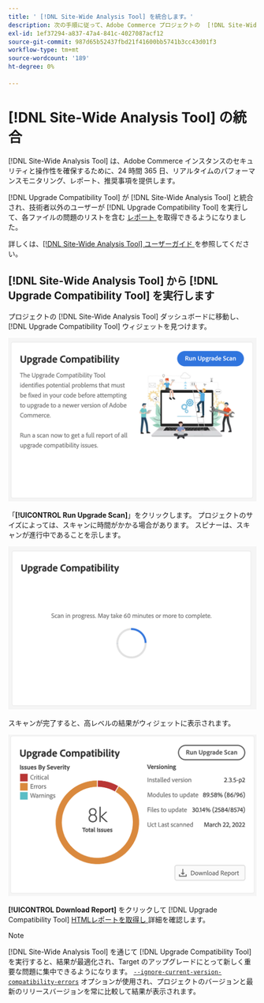 ```yaml
---
title: ' [!DNL Site-Wide Analysis Tool] を統合します。'
description: 次の手順に従って、Adobe Commerce プロジェクトの  [!DNL Site-Wide Analysis Tool] dashboard から  [!DNL Upgrade Compatibility Tool]  レポートを取得します。
exl-id: 1ef37294-a837-47a4-841c-4027087acf12
source-git-commit: 987d65b52437fbd21f41600bb5741b3cc43d01f3
workflow-type: tm+mt
source-wordcount: '189'
ht-degree: 0%

---
```


# [!DNL Site-Wide Analysis Tool] の統合

[!DNL Site-Wide Analysis Tool] は、Adobe Commerce インスタンスのセキュリティと操作性を確保するために、24 時間 365 日、リアルタイムのパフォーマンスモニタリング、レポート、推奨事項を提供します。

[!DNL Upgrade Compatibility Tool] が [!DNL Site-Wide Analysis Tool] と統合され、技術者以外のユーザーが [!DNL Upgrade Compatibility Tool] を実行して、各ファイルの問題のリストを含む [ レポート ](../upgrade-compatibility-tool/reports.md) を取得できるようになりました。

詳しくは、[[!DNL Site-Wide Analysis Tool]  ユーザーガイド ](https://experienceleague.adobe.com/en/docs/commerce-operations/tools/site-wide-analysis-tool/access) を参照してください。

## [!DNL Site-Wide Analysis Tool] から [!DNL Upgrade Compatibility Tool] を実行します

プロジェクトの [!DNL Site-Wide Analysis Tool] ダッシュボードに移動し、[!DNL Upgrade Compatibility Tool] ウィジェットを見つけます。

![UCT SWAT ウィジェット – 初期 ](../../assets/upgrade-guide/uct-swat-initial.png)

「**[!UICONTROL Run Upgrade Scan]**」をクリックします。 プロジェクトのサイズによっては、スキャンに時間がかかる場合があります。 スピナーは、スキャンが進行中であることを示します。

![UCT SWAT ウィジェット – 処理中 ](../../assets/upgrade-guide/uct-swat-progress.png)

スキャンが完了すると、高レベルの結果がウィジェットに表示されます。

![UCT SWAT ウィジェット – 結果 ](../../assets/upgrade-guide/uct-swat-results.png)

**[!UICONTROL Download Report]** をクリックして [!DNL Upgrade Compatibility Tool] [HTMLレポートを取得し ](../upgrade-compatibility-tool/reports.md#html-report) 詳細を確認します。


>[!NOTE]
>
> [!DNL Site-Wide Analysis Tool] を通じて [!DNL Upgrade Compatibility Tool] を実行すると、結果が最適化され、Target のアップグレードにとって新しく重要な問題に集中できるようになります。 [`--ignore-current-version-compatibility-errors`](run.md#optimize-your-results) オプションが使用され、プロジェクトのバージョンと最新のリリースバージョンを常に比較して結果が表示されます。
